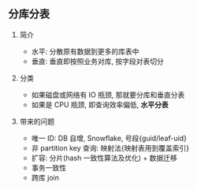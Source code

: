 ## 分库分表

1. 简介

   - 水平: 分散原有数据到更多的库表中
   - 垂直: 垂直即按照业务对库, 按字段对表切分

2. 分类

   - 如果磁盘或网络有 IO 瓶颈, 那就要分库和垂直分表
   - 如果是 CPU 瓶颈, 即查询效率偏低, **水平分表**

3. 带来的问题
   - 唯一 ID: DB 自增, Snowflake, 号段{guid/leaf-uid}
   - 非 partition key 查询: 映射法{映射表用到覆盖索引}
   - 扩容: 分片(hash 一致性算法及优化) + 数据迁移
   - 事务一致性
   - 跨库 join
